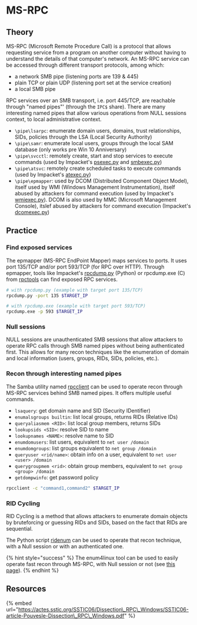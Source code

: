 # MS-RPC

## Theory

MS-RPC \(Microsoft Remote Procedure Call\) is a protocol that allows requesting service from a program on another computer without having to understand the details of that computer's network. An MS-RPC service can be accessed through different transport protocols, among which:

* a network SMB pipe \(listening ports are 139 & 445\)
* plain TCP or plain UDP \(listening port set at the service creation\)
* a local SMB pipe

RPC services over an SMB transport, i.e. port 445/TCP, are reachable through "named pipes"' \(through the `IPC$` share\). There are many interesting named pipes that allow various operations from NULL sessions context, to local administrative context.

* `\pipe\lsarpc`: enumerate domain users, domains, trust relationships, SIDs, policies through the LSA \(Local Security Authority\)
* `\pipe\samr`: enumerate local users, groups through the local SAM database \(only works pre Win 10 Anniversary\)
* `\pipe\svcctl`: remotely create, start and stop services to execute commands \(used by Impacket's [psexec.py](https://github.com/SecureAuthCorp/impacket/blob/master/examples/psexec.py) and [smbexec.py](https://github.com/SecureAuthCorp/impacket/blob/master/examples/smbexec.py)\)
* `\pipe\atsvc`: remotely create scheduled tasks to execute commands \(used by Impacket's [atexec.py](https://github.com/SecureAuthCorp/impacket/blob/master/examples/atexec.py)\)
* `\pipe\epmapper`: used by DCOM \(Distributed Component Object Model\), itself used by WMI \(Windows Management Instrumentation\), itself abused by attackers for command execution \(used by Impacket's [wmiexec.py](https://github.com/SecureAuthCorp/impacket/blob/master/examples/wmiexec.py)\). DCOM is also used by MMC \(Microsoft Management Console\), itslef abused by attackers for command execution \(Impacket's [dcomexec.py](https://github.com/SecureAuthCorp/impacket/blob/master/examples/dcomexec.py)\)

## Practice

### Find exposed services

The epmapper \(MS-RPC EndPoint Mapper\) maps services to ports. It uses port 135/TCP and/or port 593/TCP \(for RPC over HTTP\). Through epmapper, tools like Impacket's [rpcdump.py](https://github.com/SecureAuthCorp/impacket/blob/master/examples/rpcdump.py) \(Python\) or rpcdump.exe \(C\) from [rpctools](https://resources.oreilly.com/examples/9780596510305/tree/master/tools/rpctools) can find exposed RPC services.

```bash
# with rpcdump.py (example with target port 135/TCP)
rpcdump.py -port 135 $TARGET_IP

# with rpcdump.exe (example with target port 593/TCP)
rpcdump.exe -p 593 $TARGET_IP
```

### Null sessions

NULL sessions are unauthenticated SMB sessions that allow attackers to operate RPC calls through SMB named pipes without being authenticated first. This allows for many recon techniques like the enumeration of domain and local information \(users, groups, RIDs, SIDs, policies, etc.\).

### Recon through interesting named pipes

The Samba utility named [rpcclient](https://www.samba.org/samba/docs/current/man-html/rpcclient.1.html) can be used to operate recon through MS-RPC services behind SMB named pipes. It offers multiple useful commands.

* `lsaquery`: get domain name and SID \(Security IDentifier\)
* `enumalsgroups builtin`: list local groups, returns RIDs \(Relative IDs\)
* `queryaliasmem <RID>`: list local group members, returns SIDs
* `lookupsids <SID>`: resolve SID to name
* `lookupnames <NAME>`: resolve name to SID
* `enumdomusers`: list users, equivalent to `net user /domain`
* `enumdomgroups`: list groups equivalent to `net group /domain`
* `queryuser <rid/name>`: obtain info on a user, equivalent to `net user <user> /domain`
* `querygroupmem <rid>`: obtain group members, equivalent to `net group <group> /domain`
* `getdompwinfo`: get password policy

```bash
rpcclient -c "command1,command2" $TARGET_IP
```

### RID Cycling

RID Cycling is a method that allows attackers to enumerate domain objects by bruteforcing or guessing RIDs and SIDs, based on the fact that RIDs are sequential.

The Python script [ridenum](https://github.com/trustedsec/ridenum) can be used to operate that recon technique, with a Null session or with an authenticated one.

{% hint style="success" %}
The enum4linux tool can be used to easily operate fast recon through MS-RPC, with Null session or not \(see [this page](enum4linux.md)\).
{% endhint %}

## Resources

{% embed url="https://actes.sstic.org/SSTIC06/Dissection\_RPC\_Windows/SSTIC06-article-Pouvesle-Dissection\_RPC\_Windows.pdf" %}



